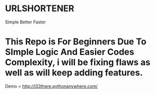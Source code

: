 # URLSHORTENER
Simple Better Faster

# This Repo is For Beginners Due To SImple Logic And Easier Codes Complexity, i will be fixing flaws as well as will keep adding features.
Demo = http://l33there.pythonanywhere.com/
